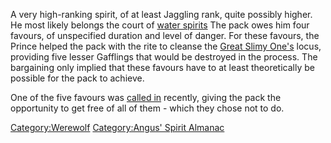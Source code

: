 A very high-ranking spirit, of at least Jaggling rank, quite possibly
higher. He most likely belongs the court of [water
spirits](Die_Flüssigen "wikilink") The pack owes him four favours, of
unspecified duration and level of danger. For these favours, the Prince
helped the pack with the rite to cleanse the [Great Slimy
One's](Great_Slimy_One "wikilink") locus, providing five lesser
Gafflings that would be destroyed in the process. The bargaining only
implied that these favours have to at least theoretically be possible
for the pack to achieve.

One of the five favours was [called
in](The_fate_of_The_Bleeding_Stone "wikilink") recently, giving the pack
the opportunity to get free of all of them - which they chose not to do.

[Category:Werewolf](Category:Werewolf "wikilink") [Category:Angus'
Spirit Almanac](Category:Angus'_Spirit_Almanac "wikilink")